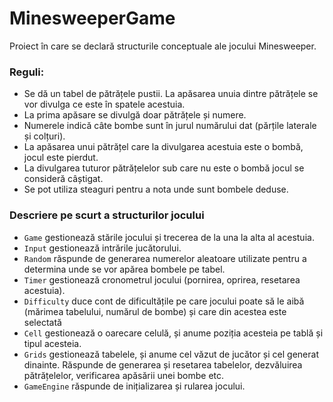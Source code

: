 # MinesweeperGame
Proiect în care se declară structurile conceptuale ale jocului Minesweeper.

### Reguli:
* Se dă un tabel de pătrățele pustii. La apăsarea unuia dintre pătrățele se vor divulga ce este în spatele acestuia. 
* La prima apăsare se divulgă doar pătrățele și numere. 
* Numerele indică câte bombe sunt în jurul numărului dat (părțile laterale și colțuri).
* La apăsarea unui pătrățel care la divulgarea acestuia este o bombă, jocul este pierdut. 
* La divulgarea tuturor pătrățelelor sub care nu este o bombă jocul se consideră câștigat. 
* Se pot utiliza steaguri pentru a nota unde sunt bombele deduse. 

### Descriere pe scurt a structurilor jocului

* `Game` gestionează stările jocului și trecerea de la una la alta al acestuia.
* `Input` gestionează intrările jucătorului.
* `Random` răspunde de generarea numerelor aleatoare utilizate pentru a determina unde se vor apărea bombele pe tabel.
* `Timer` gestionează cronometrul jocului (pornirea, oprirea, resetarea acestuia).
* `Difficulty` duce cont de dificultățile pe care jocului poate să le aibă (mărimea tabelului, numărul de bombe) și care din acestea este selectată
* `Cell` gestionează o oarecare celulă, și anume poziția acesteia pe tablă și tipul acesteia.
* `Grids` gestionează tabelele, și anume cel văzut de jucător și cel generat dinainte. Răspunde de generarea și resetarea tabelelor, dezvăluirea pătrățelelor, verificarea apăsării unei bombe etc.
* `GameEngine` răspunde de inițializarea și rularea jocului.



